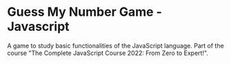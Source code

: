 # Guess My Number Game - Javascript

A game to study basic functionalities of the JavaScript language. Part of the course "The Complete JavaScript Course 2022: From Zero to Expert!".